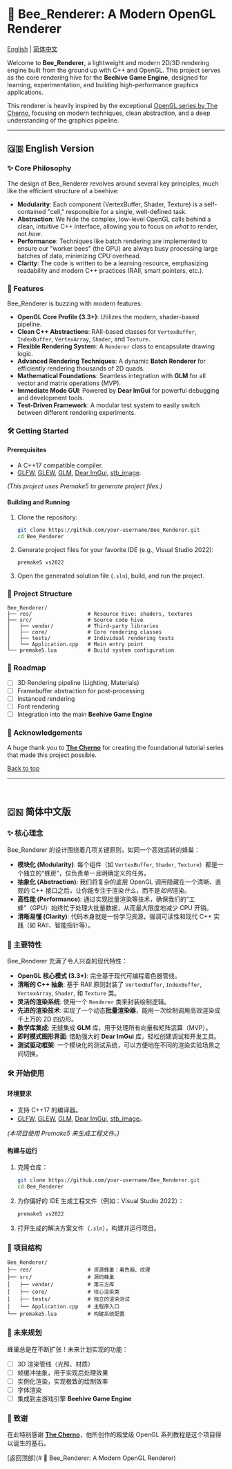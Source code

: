 
# 🐝 Bee_Renderer: A Modern OpenGL Renderer

[English](#-english-version) | [简体中文](#-简体中文版)

Welcome to **Bee_Renderer**, a lightweight and modern 2D/3D rendering engine built from the ground up with C++ and OpenGL. This project serves as the core rendering hive for the **Beehive Game Engine**, designed for learning, experimentation, and building high-performance graphics applications.

This renderer is heavily inspired by the exceptional [OpenGL series by The Cherno](https://www.youtube.com/playlist?list=PLlrATfBNZ98foTJPJ_Ev03o2oq3-GGOS2), focusing on modern techniques, clean abstraction, and a deep understanding of the graphics pipeline.

---

## 🇬🇧 English Version

### ✨ Core Philosophy

The design of Bee_Renderer revolves around several key principles, much like the efficient structure of a beehive:

*   **Modularity**: Each component (VertexBuffer, Shader, Texture) is a self-contained "cell," responsible for a single, well-defined task.
*   **Abstraction**: We hide the complex, low-level OpenGL calls behind a clean, intuitive C++ interface, allowing you to focus on *what* to render, not *how*.
*   **Performance**: Techniques like batch rendering are implemented to ensure our "worker bees" (the GPU) are always busy processing large batches of data, minimizing CPU overhead.
*   **Clarity**: The code is written to be a learning resource, emphasizing readability and modern C++ practices (RAII, smart pointers, etc.).

### 🚀 Features

Bee_Renderer is buzzing with modern features:

*   **OpenGL Core Profile (3.3+)**: Utilizes the modern, shader-based pipeline.
*   **Clean C++ Abstractions**: RAII-based classes for `VertexBuffer`, `IndexBuffer`, `VertexArray`, `Shader`, and `Texture`.
*   **Flexible Rendering System**: A `Renderer` class to encapsulate drawing logic.
*   **Advanced Rendering Techniques**: A dynamic **Batch Renderer** for efficiently rendering thousands of 2D quads.
*   **Mathematical Foundations**: Seamless integration with **GLM** for all vector and matrix operations (MVP).
*   **Immediate Mode GUI**: Powered by **Dear ImGui** for powerful debugging and development tools.
*   **Test-Driven Framework**: A modular test system to easily switch between different rendering experiments.

### 🛠️ Getting Started

#### Prerequisites

*   A C++17 compatible compiler.
*   [GLFW](https://www.glfw.org/), [GLEW](http://glew.sourceforge.net/), [GLM](https://glm.g-truc.net/0.9.9/index.html), [Dear ImGui](https://github.com/ocornut/imgui), [stb_image](https://github.com/nothings/stb/blob/master/stb_image.h).

*(This project uses Premake5 to generate project files.)*

#### Building and Running

1.  Clone the repository:
    ```bash
    git clone https://github.com/your-username/Bee_Renderer.git
    cd Bee_Renderer
    ```
2.  Generate project files for your favorite IDE (e.g., Visual Studio 2022):
    ```bash
    premake5 vs2022
    ```
3.  Open the generated solution file (`.sln`), build, and run the project.

### 📂 Project Structure

```
Bee_Renderer/
├── res/                  # Resource hive: shaders, textures
├── src/                  # Source code hive
│   ├── vendor/           # Third-party libraries
│   ├── core/             # Core rendering classes
│   ├── tests/            # Individual rendering tests
│   └── Application.cpp   # Main entry point
└── premake5.lua          # Build system configuration
```


### 📜 Roadmap

*   [ ] 3D Rendering pipeline (Lighting, Materials)
*   [ ] Framebuffer abstraction for post-processing
*   [ ] Instanced rendering
*   [ ] Font rendering
*   [ ] Integration into the main **Beehive Game Engine**

### 🙏 Acknowledgements

A huge thank you to **[The Cherno](https://youtube.com/thecherno)** for creating the foundational tutorial series that made this project possible.

[Back to top](#-bee_renderer)

---
<br>

## 🇨🇳 简体中文版

### ✨ 核心理念

Bee_Renderer 的设计围绕着几项关键原则，如同一个高效运转的蜂巢：

*   **模块化 (Modularity)**: 每个组件（如 `VertexBuffer`, `Shader`, `Texture`）都是一个独立的“蜂房”，仅负责单一且明确定义的任务。
*   **抽象化 (Abstraction)**: 我们将复杂的底层 OpenGL 调用隐藏在一个清晰、直观的 C++ 接口之后，让你能专注于渲染*什么*，而不是*如何*渲染。
*   **高性能 (Performance)**: 通过实现批量渲染等技术，确保我们的“工蜂”（GPU）始终忙于处理大批量数据，从而最大限度地减少 CPU 开销。
*   **清晰易懂 (Clarity)**: 代码本身就是一份学习资源，强调可读性和现代 C++ 实践（如 RAII、智能指针等）。

### 🚀 主要特性

Bee_Renderer 充满了令人兴奋的现代特性：

*   **OpenGL 核心模式 (3.3+)**: 完全基于现代可编程着色器管线。
*   **清晰的 C++ 抽象**: 基于 RAII 原则封装了 `VertexBuffer`, `IndexBuffer`, `VertexArray`, `Shader`, 和 `Texture` 类。
*   **灵活的渲染系统**: 使用一个 `Renderer` 类来封装绘制逻辑。
*   **先进的渲染技术**: 实现了一个动态**批量渲染器**，能用一次绘制调用高效渲染成千上万的 2D 四边形。
*   **数学库集成**: 无缝集成 **GLM** 库，用于处理所有向量和矩阵运算（MVP）。
*   **即时模式图形界面**: 借助强大的 **Dear ImGui** 库，轻松创建调试和开发工具。
*   **测试驱动框架**: 一个模块化的测试系统，可以方便地在不同的渲染实验场景之间切换。

### 🛠️ 开始使用

#### 环境要求

*   支持 C++17 的编译器。
*   [GLFW](https://www.glfw.org/), [GLEW](http://glew.sourceforge.net/), [GLM](https://glm.g-truc.net/0.9.9/index.html), [Dear ImGui](https://github.com/ocornut/imgui), [stb_image](https://github.com/nothings/stb/blob/master/stb_image.h)。

*(本项目使用 Premake5 来生成工程文件。)*

#### 构建与运行

1.  克隆仓库：
    ```bash
    git clone https://github.com/your-username/Bee_Renderer.git
    cd Bee_Renderer
    ```
2.  为你偏好的 IDE 生成工程文件（例如：Visual Studio 2022）：
    ```bash
    premake5 vs2022
    ```
3.  打开生成的解决方案文件（`.sln`），构建并运行项目。

### 📂 项目结构

```
Bee_Renderer/
├── res/                  # 资源蜂巢：着色器、纹理
├── src/                  # 源码蜂巢
│   ├── vendor/           # 第三方库
│   ├── core/             # 核心渲染类
│   ├── tests/            # 独立的渲染测试
│   └── Application.cpp   # 主程序入口
└── premake5.lua          # 构建系统配置
```


### 📜 未来规划

蜂巢总是在不断扩张！未来计划实现的功能：

*   [ ] 3D 渲染管线（光照、材质）
*   [ ] 帧缓冲抽象，用于实现后处理效果
*   [ ] 实例化渲染，实现极致的绘制效率
*   [ ] 字体渲染
*   [ ] 集成到主游戏引擎 **Beehive Game Engine**

### 🙏 致谢

在此特别感谢 **[The Cherno](https://youtube.com/thecherno)**，他所创作的殿堂级 OpenGL 系列教程是这个项目得以诞生的基石。

[返回顶部](# 🐝 Bee_Renderer: A Modern OpenGL Renderer)
